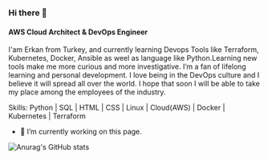 ### Hi there 👋
#### AWS Cloud Architect & DevOps Engineer
I'am Erkan from Turkey, and currently learning Devops Tools like Terraform, Kubernetes, Docker, Ansible as weel as language like Python.Learning new tools make me more curious and more investigative. I’m a fan of lifelong learning and personal development. I love being in the DevOps culture and I believe it will spread all over the world. I hope that soon I will be able to take my place among the employees of the industry.

Skills: Python | SQL | HTML | CSS | Linux | Cloud(AWS) | Docker | Kubernetes | Terraform 

- 🔭 I’m currently working on this page. 












![Anurag's GitHub stats](https://github-readme-stats.vercel.app/api?username=rknktm&show_icons=true&theme=dark)
